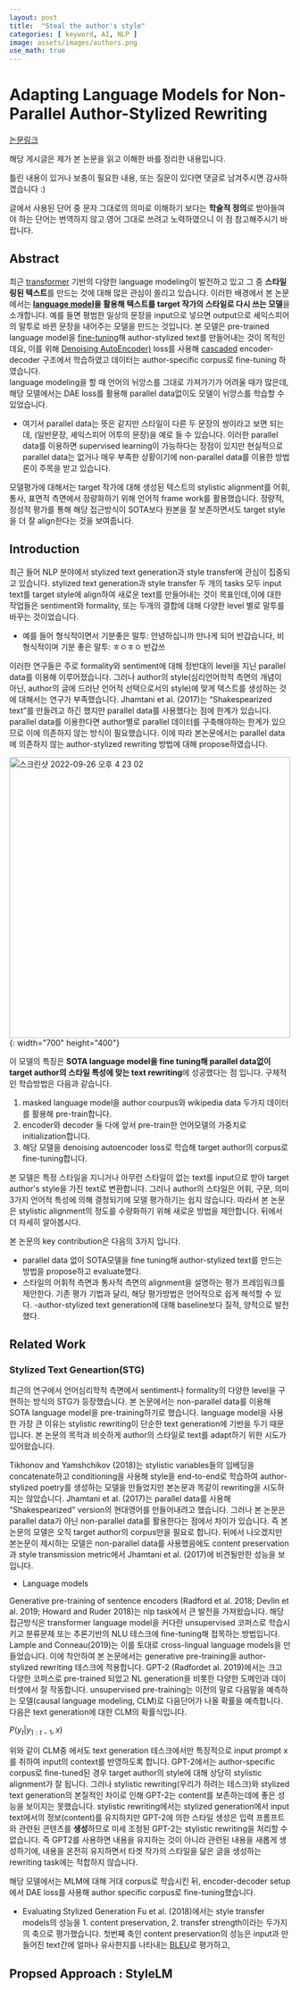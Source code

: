 ```yaml
---
layout: post
title:  "Steal the author's style"
categories: [ keyword, AI, NLP ]
image: assets/images/authors.png
use_math: true
---
```

# Adapting Language Models for Non-Parallel Author-Stylized Rewriting

[논문링크](https://arxiv.org/pdf/1909.09962.pdf)

해당 게시글은 제가 본 논문을 읽고 이해한 바를 정리한 내용입니다.  

틀린 내용이 있거나 보충이 필요한 내용, 또는 질문이 있다면 댓글로 남겨주시면 감사하겠습니다 :)  

글에서 사용된 단어 중 문자 그대로의 의미로 이해하기 보다는 **학술적 정의**로 받아들여야 하는 단어는 번역하지 않고 영어 그대로 쓰려고 노력하였으니 이 점 참고해주시기 바랍니다.

## Abstract

최근 [transformer](https://wikidocs.net/31379) 기반의 다양한 language modeling이 발전하고 있고 그 중 **스타일링된 텍스트**를 만드는 것에 대해 많은 관심이 쏠리고 있습니다.
이러한 배경에서 본 논문에서는 **[language model](https://wikidocs.net/21668)을 활용해 텍스트를 target 작가의 스타일로 다시 쓰는 모델**을 소개합니다.
예를 들면 평범한 일상의 문장을 input으로 넣으면 output으로 셰익스피어의 말투로 바뀐 문장을 내어주는 모델을 만드는 것입니다.
본 모델은 pre-trained language model을 [fine-tuning](https://eehoeskrap.tistory.com/186)해 author-stylized text를 만들어내는 것이 목적인데요,
이를 위해 [Denoising AutoEncoder)](https://deepinsight.tistory.com/126) loss를 사용해 [cascaded](https://daebaq27.tistory.com/79) encoder-decoder 구조에서 학습하였고 데이터는 author-specific corpus로 fine-tuning 하였습니다.  
language modeling을 할 때 언어의 뉘앙스를 그대로 가져가기가 어려울 때가 많은데, 해당 모델에서는 DAE loss를 활용해 parallel data없이도 모델이 뉘앙스를 학습할 수 있었습니다.

* 여기서 parallel data는 뜻은 같지만 스타일이 다른 두 문장의 쌍이라고 보면 되는데, (일반문장, 셰익스피어 어투의 문장)을 예로 들 수 있습니다. 이러한 parallel data를 이용하면 supervised learning이 가능하다는 장점이 있지만 현실적으로 parallel data는 없거나 매우 부족한 상황이기에 non-parallel data를 이용한 방법론이 주목을 받고 있습니다.

모델평가에 대해서는 target 작가에 대해 생성된 텍스트의 stylistic alignment를 어휘, 통사, 표면적 측면에서 정량화하기 위해 언어적 frame work를 활용했습니다. 정량적, 정성적 평가를 통해 해당 접근방식이 SOTA보다 원본을 잘 보존하면서도 target style을 더 잘 align한다는 것을 보여줍니다. 


## Introduction

최근 들어 NLP 분야에서 stylized text generation과 style transfer에 관심이 집중되고 있습니다.
stylized text generation과 style transfer 두 개의 tasks 모두 input text를 target style에 align하여 새로운 text를 만들어내는 것이 목표인데,이에 대한 작업들은 sentiment와 formality, 또는 두개의 결합에 대해 다양한 level 별로 말투를 바꾸는 것이었습니다.

- 예를 들어 형식적이면서 기분좋은 말투: 안녕하십니까 만나게 되어 반갑습니다, 비형식적이며 기분 좋은 말투: ㅎㅇㅎㅇ 반갑쓰

이러한 연구들은 주로 formality와 sentiment에 대해 정반대의 level을 지닌 parallel data를 이용해 이루어졌습니다.
그러나 author의 style(심리언어학적 측면의 개념이 아닌, author의 글에 드러난 언어적 선택으로서의 style)에 맞게 텍스트를 생성하는 것에 대해서는 연구가 부족했습니다.
Jhamtani et al. (2017)는 “Shakespearized text”를 만들려고 하긴 했지만 parallel data를 사용했다는 점에 한계가 있습니다.
parallel data를 이용한다면 author별로 parallel 데이터를 구축해야하는 한계가 있으므로 이에 의존하지 않는 방식이 필요했습니다.
이에 따라 본논문에서는 parallel data에 의존하지 않는 author-stylized rewriting 방법에 대해 propose하였습니다.

<img width="503" alt="스크린샷 2022-09-26 오후 4 23 02" src="https://user-images.githubusercontent.com/85322951/192216941-66b8c760-8f3b-40fd-910f-4c056be2259d.png">{: width="700" height="400"}

이 모델의 특징은 **SOTA language model을 fine tuning해 parallel data없이 target author의 스타일 특성에 맞는 text rewriting**에 성공했다는 점 입니다.
구체적인 학습방법은 다음과 같습니다.

1.  masked language model을 author courpus와 wikipedia data 두가지 데이터를 활용해 pre-train합니다.
2. encoder와 decoder 둘 다에 앞서 pre-train한 언어모델의 가중치로 initialization합니다.
3. 해당 모델을 denoising autoencoder loss로 학습해 target author의 corpus로 fine-tuning합니다.

본 모델은 특정 스타일을 지니거나 아무런 스타일이 없는 text를 input으로 받아 target author's style을 가진 text로 변환합니다.
그러나 author의 스타일은 어휘, 구문, 의미 3가지 언어적 특성에 의해 결정되기에 모델 평가하기는 쉽지 않습니다.
따라서 본 논문은 stylistic alignment의 정도를 수량화하기 위해 새로운 방법을 제안합니다.
뒤에서 더 자세히 알아봅시다.

본 논문의 key contribution은 다음의 3가지 입니다.

- parallel data 없이 SOTA모델을 fine tuning해 author-stylized text를 만드는 방법을 propose하고 evaluate했다.
- 스타일의 어휘적 측면과 통사적 측면의 alignment을 설명하는 평가 프레임워크를 제안한다. 기존 평가 기법과 달리, 해당 평가방법은 언어적으로 쉽게 해석할 수 있다.
-author-stylized text generation에 대해 baseline보다 질적, 양적으로 발전했다.

## Related Work

### Stylized Text Geneartion(STG)
최근의 연구에서 언어심리학적 측면에서 sentiment나 formality의 다양한 level을 구현하는 방식의 STG가 등장했습니다.
본 논문에서는 non-parallel data를 이용해 SOTA language model을 pre-training하기로 했습니다.
language model을 사용한 가장 큰 이유는 stylistic rewriting이 단순한 text generation에 기반을 두기 때문입니다.
본 논문의 목적과 비슷하게 author의 스타일로 text를 adapt하기 위한 시도가 있어왔습니다.

Tikhonov and Yamshchikov (2018)는 stylistic variables들의 임베딩을 concatenate하고 conditioning을 사용해 
style을 end-to-end로 학습하여 author-stylized poetry를 생성하는 모델을 만들었지만 본논문과 똑같이 rewriting을 시도하지는 않았습니다.
Jhamtani et al. (2017)는 parallel data를 사용해 “Shakespearized” version의 현대영어를 만들어내려고 했습니다.
그러나 본 논문은 parallel data가 아닌 non-parallel data를 활용한다는 점에서 차이가 있습니다.
즉 본논문의 모델은 오직 target author의 corpus만을 필요로 합니다.
뒤에서 나오겠지만 본논문이 제시하는 모델은 non-parallel data를 사용했음에도 content preservation과 style transmission metric에서  Jhamtani et al. (2017)에 비견될만한 성능을 보입니다.

* Language models

Generative pre-training of sentence encoders (Radford et al. 2018; Devlin et al. 2019; Howard and Ruder 2018)는 nlp task에서 큰 발전을 가져왔습니다.
해당 접근방식은 transformer language model을 커다란 unsupervised 코퍼스로 학습시키고 분류문제 또는 추론기반의 NLU 테스크에 fine-tuning해 접목하는 방법입니다. Lample and Conneau(2019)는 이를 토대로 cross-lingual language models을 만들었습니다.
이에 착안하여 본 논문에서는 generative pre-training을 author-stylized rewriting 테스크에 적용합니다.
 GPT-2 (Radfordet al. 2019)에서는 크고 다양한 코퍼스로 pre-trained 되었고 NL generation을 비롯한 다양한 도메인과 데이터셋에서 잘 작동합니다.
 unsupervised pre-training는 이전의 말로 다음말을 예측하는 모델(causal language modeling, CLM)로 다음단어가 나올 확률을 예측합니다. 다음은 text generation에 대한 CLM의 확률식입니다.  
 
$P(y_t|y_{1:t-1}, x)$  

위와 같이 CLM중 에서도 text generation 테스크에서만 특징적으로 input prompt x를 취하여 input의 context를 반영하도록 합니다.
GPT-2에서는 author-specific corpus로 fine-tuned된 경우 target author의 style에 대해 상당히 stylistic alignment가 잘 됩니다. 그러나 stylistic rewriting(우리가 하려는 테스크)와 stylized text generation의 본질적인 차이로 인해 GPT-2는 content를 보존하는데에 좋은 성능을 보이지는 못했습니다.
stylistic rewriting에서는 stylized generation에서 input text에서의 정보(content)를 유지하지만 GPT-2에 의한 스타일 생성은 입력 프롬프트와 관련된 콘텐츠를 **생성**하므로 미세 조정된 GPT-2는 stylistic rewriting을 처리할 수 없습니다.
즉 GPT2를 사용하면 내용을 유지하는 것이 아니라 관련된 내용을 새롭게 생성하기에, 내용을 온전히 유지하면서 타겟 작가의 스타일을 닮은 글을 생성하는 rewriting task에는 적합하지 않습니다.

해당 모델에서는 MLM에 대해 거대 corpus로 학습시킨 뒤, encoder-decoder setup에서 DAE loss를 사용해 author specific corpus로 fine-tuning했습니다.

* Evaluating Stylized Generation
Fu et al. (2018)에서는 style transfer models의 성능을 1. content preservation, 2. transfer strength이라는 두가지의 축으로 평가했습니다.
첫번째 축인 content preservation의 성능은 input과 만들어진 text간에 얼마나 유사한지를 나타내는 [BLEU](https://wikidocs.net/31695)로 평가하고, 

## Propsed Approach : StyleLM
